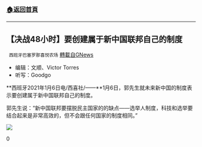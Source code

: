 ###  [:house:返回首頁](https://github.com/ourhimalayas/txt)
---

## 【决战48小时】要创建属于新中国联邦自己的制度
` 西班牙巴塞罗那喜悦农场` [轉載自GNews](https://gnews.org/zh-hans/723019/)

- 编辑：文顺、Victor Torres
- 听写：Goodgo


**西班牙2021年1月6日电/西喜社/——**1月6日，郭先生就未来新中国的制度表示要创建属于新中国联邦自己的制度。

郭先生说：“新中国联邦要摆脱民主国家的的缺点——选举人制度，科技和选举要结合起来是非常高效的，但不会跟任何国家的制度相同。”

![]()![](https://gnews.org/wp-content/uploads/2021/01/农场.png)

0
